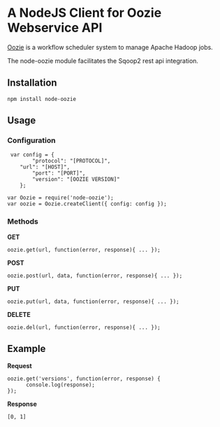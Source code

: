 # A NodeJS Client for Oozie Webservice API

<a href="http://oozie.apache.org/" target="_blank">Oozie</a> is a workflow scheduler system to manage Apache Hadoop jobs.

The node-oozie module facilitates the Sqoop2 rest api integration.

## Installation
```
npm install node-oozie
```
## Usage

### Configuration
```
 var config = {
        "protocol": "[PROTOCOL]",
	"url": "[HOST]",
        "port": "[PORT]",
        "version": "[OOZIE VERSION]"
    };
```
```
var Oozie = require('node-oozie');  
var oozie = Oozie.createClient({ config: config });
```

### Methods
<b>GET</b>
```
oozie.get(url, function(error, response){ ... });
```
<b>POST</b>
```
oozie.post(url, data, function(error, response){ ... });
```
<b>PUT</b>
```
oozie.put(url, data, function(error, response){ ... });
```
<b>DELETE</b>
```
oozie.del(url, function(error, response){ ... });
```

## Example

<b>Request</b>
```
oozie.get('versions', function(error, response) {
      console.log(response);
});
```

<b>Response</b>
```
[0, 1]
```
